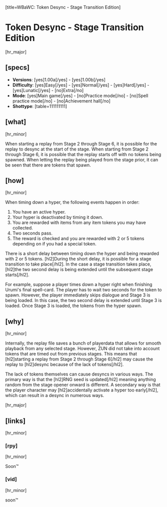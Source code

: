 [title=WBaWC: Token Desync - Stage Transition Edition]
# Token Desync - Stage Transition Edition
[hr_major]
## [specs]

* **Versions**: [yes]1.00a[/yes] - [yes]1.00b[/yes]
* **Difficulty**: [yes]Easy[/yes] - [yes]Normal[/yes] - [yes]Hard[/yes] - [yes]Lunatic[/yes] - [no]Extra[/no]
* **Mode**: [yes]Main game[/yes] - [no]Practice mode[/no] - [no]Spell practice mode[/no] - [no]Achievement hall[/no]
* **Shottype**: [table=111111111]

## [what]
[hr_minor]

When starting a replay from Stage 2 through Stage 6, it is possible for the replay to desync at the start of the stage. When starting from Stage 2 through Stage 6, it is possible that the replay starts off with no tokens being spawned. When letting the replay being played from the stage prior, it can be seen that there are tokens that spawn.

## [how]
[hr_minor]

When timing down a hyper, the following events happen in order:
1. You have an active hyper.
2. Your hyper is deactivated by timing it down.
3. You are rewarded with items from any item tokens you may have collected.
4. Two seconds pass.
5. The reward is checked and you are rewarded with 2 or 5 tokens depending on if you had a special token.

There is a short delay between timing down the hyper and being rewarded with 2 or 5 tokens. [hl2]During the short delay, it is possible for a stage transition to take place[/hl2]. In the case a stage transition takes place, [hl2]the two second delay is being extended until the subsequent stage starts[/hl2]. 

For example, suppose a player times down a hyper right when finishing Urumi's final spell-card. The player has to wait two seconds for the token to spawn. However, the player immediately skips dialogue and Stage 3 is being loaded. In this case, the two second delay is extended until Stage 3 is loaded. Once Stage 3 is loaded, the tokens from the hyper spawn.

## [why]
[hr_minor]

Internally, the replay file saves a bunch of playerdata that allows for smooth playback from any selected stage. However, ZUN did not take into account tokens that are timed out from previous stages. This means that [hl2]starting a replay from Stage 2 through Stage 6[/hl2] may cause the replay to [hl2]desync because of the lack of tokens[/hl2]. 

The lack of tokens themselves can cause desyncs in various ways. The primary way is that the [hl2]RNG seed is updated[/hl2] meaning anything random from the stage opener onward is different. A secondary way is that the player character may [hl2]accidentally activate a hyper too early[/hl2], which can result in a desync in numerous ways. 

[hr_major]
## [links]
[hr_minor]
### [rpy]
[hr_minor]

Soon:tm:

### [vid]
[hr_minor]

soon:tm:
